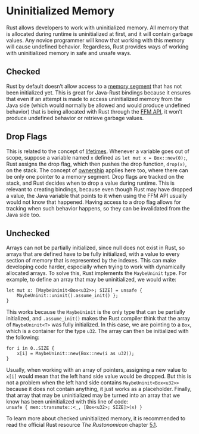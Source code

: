 # Uninitialized Memory
Rust allows developers to work with uninitialized memory. All memory that is
allocated during runtime is uninitialized at first, and it will contain garbage
values. Any novice programmer will know
that working with this memory will cause undefined behavior. Regardless,
Rust provides ways of working with uninitialized memory in safe and unsafe
ways.

## Checked
Rust by default doesn’t allow access to a [memory segment](memory_segment.md) that has not
been initialized yet.
This is great for Java-Rust bindings because it ensures that even if an
attempt is made to access
uninitialized memory from the Java side (which would normally be allowed
and would produce undefined behavior) that is being allocated with Rust
through the [FFM API](https://openjdk.org/jeps/454), it won’t produce undefined
behavior or retrieve garbage values.

## Drop Flags
This is related to the concept of [lifetimes](lifetimes.md). Whenever a variable goes out of
scope, suppose a variable named `x` defined as `let mut x = Box::new(0);`, Rust 
assigns the drop
flag, which then pushes the drop function, `drop(x)`, on the stack.
The concept of [ownership](ownership.md) applies here too, where there can be only one pointer to a
memory segment.
Drop flags are tracked on the stack, and Rust decides when to drop a
value during runtime. This is relevant to creating bindings, because even though
Rust may have dropped a value, the Java variable that points to it when
using the FFM API
 usually would not know that
happened. Having access to a drop flag allows for tracking when such
behavior happens, so they can be invalidated from the Java side too.

## Unchecked
Arrays can not be partially initialized, since null does not exist in Rust, so arrays that are defined
have to be fully initialized, with a value to every
section of memory that is represented by the indexes. This can make
developing code harder, especially when trying to work with dynamically
allocated arrays. To solve this, Rust implements the `MaybeUninit` type.
For example, to define an array that may be uninitialized, we would write:
```rust,ignore
let mut x: [MaybeUninit<Box<u32>>; SIZE] = unsafe {
    MaybeUninit::uninit().assume_init() };
}
```
This works because the `MaybeUninit` is the only type that can be partially
initialized, and `.assume_init()` makes the Rust compiler think that the array
of `MaybeUninit<T>` was fully initialized. In this case, we are pointing to a
`Box`, which is a container for the type `u32`. The array can then be initialized
with the following:
```rust,ignore
for i in 0..SIZE {
    x[i] = MaybeUninit::new(Box::new(i as u32));
}
```
Usually, when working with an array of pointers, assigning a new value to
`x[i]` would mean that the left hand side value would be dropped. But this is not
a problem when the left hand side contains `MaybeUninit<Box<u32>>`
because it does not contain anything, it just works as a placeholder. Finally,
that array that may be uninitialized may be turned into an array that we know
has been uninitialized with this line of code:\
`unsafe { mem::transmute::<_, [Box<u32>; SIZE]>(x) }`

To learn more about checked uninitialized memory, it is recommended to read the official Rust 
resource *The Rustonomicon* chapter [5.1](https://doc.rust-lang.org/nomicon/checked-uninit.html).
